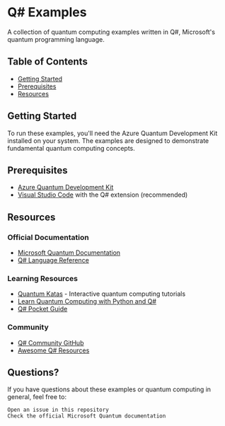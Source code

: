 # Q# Examples

A collection of quantum computing examples written in Q#, Microsoft's quantum programming language.
## Table of Contents

- [Getting Started](#getting-started)
- [Prerequisites](#prerequisites)
- [Resources](#resources)

##  Getting Started

To run these examples, you'll need the Azure Quantum Development Kit installed on your system. The examples are designed to demonstrate fundamental quantum computing concepts.

## Prerequisites
- [Azure Quantum Development Kit](https://docs.microsoft.com/en-us/azure/quantum/install-overview-qdk)
- [Visual Studio Code](https://code.visualstudio.com/) with the Q# extension (recommended)

## Resources
### Official Documentation
- [Microsoft Quantum Documentation](https://docs.microsoft.com/en-us/azure/quantum/)
- [Q# Language Reference](https://docs.microsoft.com/en-us/qsharp/api/)

### Learning Resources
- [Quantum Katas](https://github.com/microsoft/QuantumKatas) - Interactive quantum computing tutorials
- [Learn Quantum Computing with Python and Q#](https://www.manning.com/books/learn-quantum-computing-with-python-and-q-sharp)
- [Q# Pocket Guide](https://www.oreilly.com/library/view/q-pocket-guide/9781098108854/)

### Community
- [Q# Community GitHub](https://github.com/qsharp-community)
- [Awesome Q# Resources](https://github.com/ebraminio/awesome-qsharp)

## Questions?

If you have questions about these examples or quantum computing in general, feel free to:

    Open an issue in this repository
    Check the official Microsoft Quantum documentation


